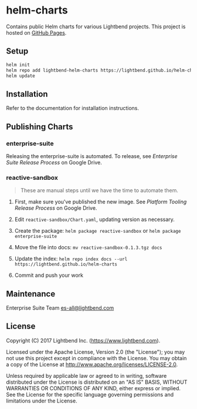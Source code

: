 # helm-charts

Contains public Helm charts for various Lightbend projects. This project is hosted on [GitHub Pages](https://lightbend.github.io/helm-charts/index.yaml).

## Setup

```bash
helm init
helm repo add lightbend-helm-charts https://lightbend.github.io/helm-charts
helm update
```

## Installation

Refer to the documentation for installation instructions.

## Publishing Charts

### enterprise-suite

Releasing the enterprise-suite is automated. To release, see *Enterprise Suite Release Process* on Google Drive.

### reactive-sandbox

> These are manual steps until we have the time to automate them.

1. First, make sure you've published the new image. See *Platform Tooling Release Process* on Google Drive.

2. Edit `reactive-sandbox/Chart.yaml`, updating version as necessary.

3. Create the package: `helm package reactive-sandbox` or `helm package enterprise-suite`

4. Move the file into docs: `mv reactive-sandbox-0.1.3.tgz docs`

5. Update the index: `helm repo index docs --url https://lightbend.github.io/helm-charts`

6. Commit and push your work

## Maintenance

Enterprise Suite Team <es-all@lightbend.com>

## License

Copyright (C) 2017 Lightbend Inc. (https://www.lightbend.com).

Licensed under the Apache License, Version 2.0 (the "License"); you may not use this project except in compliance with the License. You may obtain a copy of the License at http://www.apache.org/licenses/LICENSE-2.0.

Unless required by applicable law or agreed to in writing, software distributed under the License is distributed on an "AS IS" BASIS, WITHOUT WARRANTIES OR CONDITIONS OF ANY KIND, either express or implied. See the License for the specific language governing permissions and limitations under the License.

